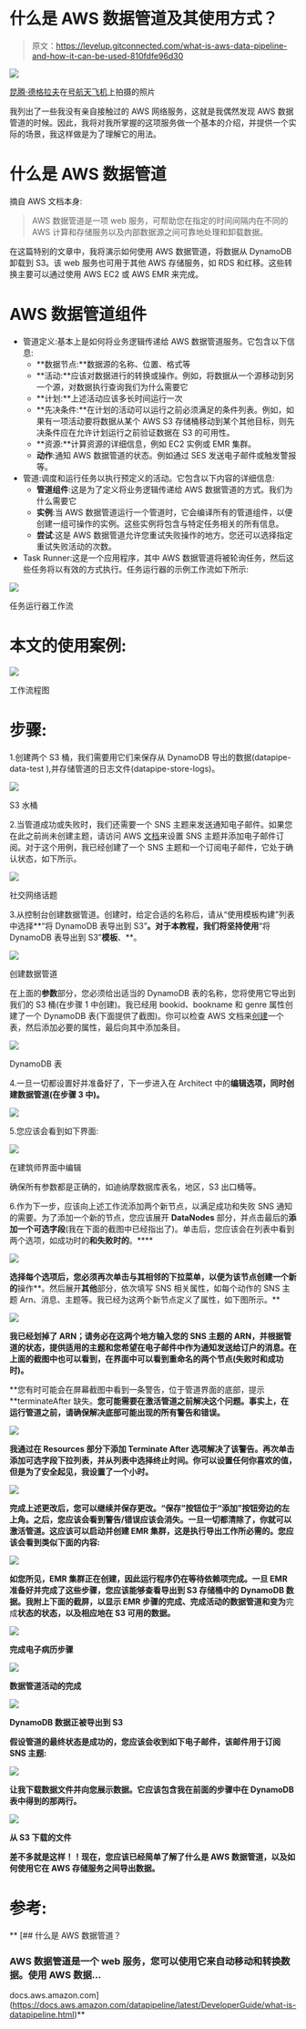 # 什么是 AWS 数据管道及其使用方式？

> 原文：<https://levelup.gitconnected.com/what-is-aws-data-pipeline-and-how-it-can-be-used-810fdfe96d30>

![](img/6ddd88be049ed4cd90910b8f3476bb26.png)

[昆腾·德格拉夫](https://unsplash.com/@quinten149)在[号航天飞机](https://unsplash.com/photos/L4gN0aeaPY4)上拍摄的照片

我列出了一些我没有亲自接触过的 AWS 网络服务，这就是我偶然发现 AWS 数据管道的时候。因此，我将对我所掌握的这项服务做一个基本的介绍，并提供一个实际的场景，我这样做是为了理解它的用法。

# 什么是 AWS 数据管道

摘自 AWS 文档本身:

> AWS 数据管道是一项 web 服务，可帮助您在指定的时间间隔内在不同的 AWS 计算和存储服务以及内部数据源之间可靠地处理和卸载数据。

在这篇特别的文章中，我将演示如何使用 AWS 数据管道，将数据从 DynamoDB 卸载到 S3。该 web 服务也可用于其他 AWS 存储服务，如 RDS 和红移。这些转换主要可以通过使用 AWS EC2 或 AWS EMR 来完成。

# AWS 数据管道组件

*   管道定义:基本上是如何将业务逻辑传递给 AWS 数据管道服务。它包含以下信息:
    - **数据节点:**数据源的名称、位置、格式等
    - **活动:**应该对数据进行的转换或操作。例如，将数据从一个源移动到另一个源，对数据执行查询我们为什么需要它
    - **计划:**上述活动应该多长时间运行一次
    - **先决条件:**在计划的活动可以运行之前必须满足的条件列表。例如，如果有一项活动要将数据从某个 AWS S3 存储桶移动到某个其他目标，则先决条件应在允许计划运行之前验证数据在 S3 的可用性。
    - **资源:**计算资源的详细信息，例如 EC2 实例或 EMR 集群。
    - **动作**:通知 AWS 数据管道的状态。例如通过 SES 发送电子邮件或触发警报等。
*   管道:调度和运行任务以执行预定义的活动。它包含以下内容的详细信息:
    - **管道组件**:这是为了定义将业务逻辑传递给 AWS 数据管道的方式。我们为什么需要它
    - **实例**:当 AWS 数据管道运行一个管道时，它会编译所有的管道组件，以便创建一组可操作的实例。这些实例将包含与特定任务相关的所有信息。
    - **尝试**:这是 AWS 数据管道允许您重试失败操作的地方。您还可以选择指定重试失败活动的次数。
*   Task Runner:这是一个应用程序，其中 AWS 数据管道将被轮询任务，然后这些任务将以有效的方式执行。任务运行器的示例工作流如下所示:

![](img/2a12bdc861a198e01d6b2a80f198b1cb.png)

任务运行器工作流

# 本文的使用案例:

![](img/1b62e4c1a404352cbfc32587c272822b.png)

工作流程图

# 步骤:

1.创建两个 S3 桶，我们需要用它们来保存从 DynamoDB 导出的数据(datapipe-data-test ),并存储管道的日志文件(datapipe-store-logs)。

![](img/c724d1ff3d2143e593ef594fbc93a1b9.png)

S3 水桶

2.当管道成功或失败时，我们还需要一个 SNS 主题来发送通知电子邮件。如果您在此之前尚未创建主题，请访问 AWS [文档](https://docs.aws.amazon.com/AmazonCloudWatch/latest/monitoring/US_SetupSNS.html)来设置 SNS 主题并添加电子邮件订阅。对于这个用例，我已经创建了一个 SNS 主题和一个订阅电子邮件，它处于确认状态，如下所示。

![](img/e16bd84d7b1a6b50c15cd11afafe5b28.png)

社交网络话题

3.从控制台创建数据管道。创建时，给定合适的名称后，请从“使用模板构建”列表中选择**“将 DynamoDB 表导出到 S3”**。对于本教程，我们将坚持使用**“将 DynamoDB 表导出到 S3”**模板**、**。

![](img/bf06e651c1a36cf7866874c550ec69e0.png)

创建数据管道

在上面的**参数**部分，您必须给出适当的 DynamoDB 表的名称，您将使用它导出到我们的 S3 桶(在步骤 1 中创建)。我已经用 bookid、bookname 和 genre 属性创建了一个 DynamoDB 表(下面提供了截图)。你可以检查 AWS 文档来[创建](https://docs.aws.amazon.com/amazondynamodb/latest/developerguide/SampleData.CreateTables.html)一个表，然后添加必要的属性，最后向其中添加条目。

![](img/007c6551682a6441c7920c6555d90b94.png)

DynamoDB 表

4.一旦一切都设置好并准备好了，下一步进入在 Architect 中的**编辑选项，同时创建数据管道(在步骤 3 中)。**

![](img/097b110148e12f14092d89222e10b3c0.png)

5.您应该会看到如下界面:

![](img/bafc65c0dd037e398f57fffacbdefc88.png)

在建筑师界面中编辑

确保所有参数都是正确的，如迪纳摩数据库表名，地区，S3 出口桶等。

6.作为下一步，应该向上述工作流添加两个新节点，以满足成功和失败 SNS 通知的需要。为了添加一个新的节点，您应该展开 **DataNodes** 部分，并点击最后的**添加一个可选字段**(我在下面的截图中已经指出了)。单击后，您应该会在列表中看到两个选项，如成功时的**和失败时的**。****

**![](img/33f84b88e1f9e5d71f6c35d4f928980a.png)**

**选择每个选项后，您必须再次单击与其相邻的下拉菜单，以便为该节点创建一个新的**操作**。然后展开**其他**部分，依次填写 SNS 相关属性，如每个动作的 SNS 主题 Arn、消息、主题等。我已经为这两个新节点定义了属性，如下图所示。**

**![](img/6cdf8fbe41bb79620ff96733b250052c.png)**

**我已经划掉了 ARN；请务必在这两个地方输入您的 SNS 主题的 ARN，并根据管道的状态，提供适用的主题和您希望在电子邮件中作为通知发送给订户的消息。在上面的截图中也可以看到，在界面中可以看到重命名的两个节点(失败时和成功时)。**

**您有时可能会在屏幕截图中看到一条警告，位于管道界面的底部，提示 **terminateAfter 缺失。**您可能需要在激活管道之前解决这个问题。事实上，在运行管道之前，请确保解决底部可能出现的所有警告和错误。**

**![](img/165a88858c6dab3854fcabb7a06be33e.png)**

**我通过在 **Resources** 部分下添加 Terminate After 选项解决了该警告。再次单击添加可选字段下拉列表，并从列表中选择终止时间。你可以设置任何你喜欢的值，但是为了安全起见，我设置了一个小时。**

**![](img/cf0149a1de48839376564b589fad25ea.png)**

**完成上述更改后，您可以继续并保存更改。“保存”按钮位于“添加”按钮旁边的左上角。之后，您应该会看到警告/错误应该会消失。一旦一切都清除了，你就可以激活管道。这应该可以启动并创建 EMR 集群，这是执行导出工作所必需的。您应该会看到类似下面的内容:**

**![](img/88cd253b414a247985fe27a0e1afa305.png)**

**如您所见，EMR 集群正在创建，因此运行程序仍在等待依赖项完成。一旦 EMR 准备好并完成了这些步骤，您应该能够查看导出到 S3 存储桶中的 DynamoDB 数据。我附上下面的截屏，以显示 EMR 步骤的完成、完成活动的数据管道和变为**完成**状态的状态，以及相应地在 S3 可用的数据。**

**![](img/4a01842d3dd1406871c9e91f7616da71.png)**

**完成电子病历步骤**

**![](img/8f6a76cf0fb280ccf5065f3419850571.png)**

**数据管道活动的完成**

**![](img/72d1460358aa792ef1a204b4eaba87c5.png)**

**DynamoDB 数据正被导出到 S3**

**假设管道的最终状态是成功的，您应该会收到如下电子邮件，该邮件用于订阅 SNS 主题:**

**![](img/624baf78ee77b4b200d497bc7440769e.png)**

**让我下载数据文件并向您展示数据。它应该包含我在前面的步骤中在 DynamoDB 表中得到的那两行。**

**![](img/d696c22cb53923f4e234251019b41f02.png)**

**从 S3 下载的文件**

**差不多就是这样！！现在，您应该已经简单了解了什么是 AWS 数据管道，以及如何使用它在 AWS 存储服务之间导出数据。**

# **参考:**

**[](https://docs.aws.amazon.com/datapipeline/latest/DeveloperGuide/what-is-datapipeline.html) [## 什么是 AWS 数据管道？

### AWS 数据管道是一个 web 服务，您可以使用它来自动移动和转换数据。使用 AWS 数据…

docs.aws.amazon.com](https://docs.aws.amazon.com/datapipeline/latest/DeveloperGuide/what-is-datapipeline.html)**